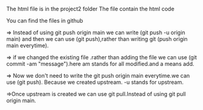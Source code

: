 <!-- html.html -->
The html file is in the project2 folder
The file contain the html code

You can find the files in github

<!-- Imp -->
=> Instead of using git push origin main we can write (git push -u origin main) and then we can use (git push),rather than writing git (push origin main everytime).

=> if we changed the existing file .rather than adding the file we can use (git commit -am "message").here am stands for all modified.and a means add.

=> Now we don't need to write the git push origin main everytime.we can use (git push). Because we created upstream. -u stands for upstream.

=>Once upstream is created we can use git pull.Instead of using git pull origin main.